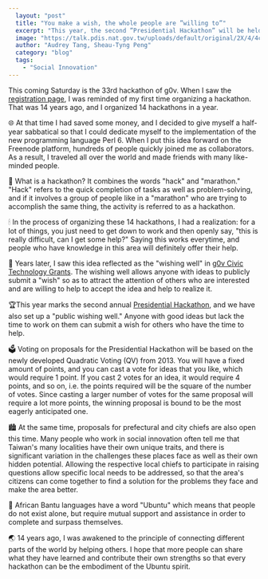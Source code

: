 ```yaml
---
  layout: "post"
  title: "You make a wish, the whole people are ”willing to”"
  excerpt: "This year, the second ”Presidential Hackathon” will be held. The ”Citizens Wishing Pool” is also set up. If you have a good idea, you can make a wish and let people who have time come to collaborate."
  image: "https://talk.pdis.nat.gov.tw/uploads/default/original/2X/4/4cd56562902bcfb46c32309b5d438cbdc4d1dc2d.jpeg"
  author: "Audrey Tang, Sheau-Tyng Peng"
  category: "blog"
  tags: 
    - "Social Innovation"
---
```



This coming Saturday is the 33rd hackathon of g0v. When I saw the [registration page](https://g0v-jothon.kktix.cc/events/g0v-hackath33n), I was reminded of my first time organizing a hackathon. That was 14 years ago, and I organized 14 hackathons in a year.

🌐 At that time I had saved some money, and I decided to give myself a half-year sabbatical so that I could dedicate myself to the implementation of the new programming language Perl 6. When I put this idea forward on the Freenode platform, hundreds of people quickly joined me as collaborators. As a result, I traveled all over the world and made friends with many like-minded people.

🏃 What is a hackathon? It combines the words "hack" and "marathon." "Hack" refers to the quick completion of tasks as well as problem-solving, and if it involves a group of people like in a "marathon" who are trying to accomplish the same thing, the activity is referred to as a hackathon.

🕯 In the process of organizing these 14 hackathons, I had a realization: for a lot of things, you just need to get down to work and then openly say, "this is really difficult, can I get some help?" Saying this works everytime, and people who have knowledge in this area will definitely offer their help.

🧞 Years later, I saw this idea reflected as the "wishing well" in [g0v Civic Technology Grants](https://grants.g0v.tw/). The wishing well allows anyone with ideas to publicly submit a "wish" so as to attract the attention of others who are interested and are willing to help to accept the idea and help to realize it.

🏆This year marks the second annual [Presidential Hackathon](https://presidential-hackathon.taiwan.gov.tw/en/), and we have also set up a "public wishing well." Anyone with good ideas but lack the time to work on them can submit a wish for others who have the time to help.

🗳 Voting on proposals for the Presidential Hackathon will be based on the newly developed Quadratic Voting (QV) from 2013. You will have a fixed amount of points, and you can cast a vote for ideas that you like, which would require 1 point. If you cast 2 votes for an idea, it would require 4 points, and so on, i.e. the points required will be the square of the number of votes. Since casting a larger number of votes for the same proposal will require a lot more points, the winning proposal is bound to be the most eagerly anticipated one.

🏙 At the same time, proposals for prefectural and city chiefs are also open this time. Many people who work in social innovation often tell me that Taiwan's many localities have their own unique traits, and there is significant variation in the challenges these places face as well as their own hidden potential. Allowing the respective local chiefs to participate in raising questions allow specific local needs to be addressed, so that the area's citizens can come together to find a solution for the problems they face and make the area better.

🚸 African Bantu languages have a word "Ubuntu" which means that people do not exist alone, but require mutual support and assistance in order to complete and surpass themselves.

🌏 14 years ago, I was awakened to the principle of connecting different parts of the world by helping others. I hope that more people can share what they have learned and contribute their own strengths so that every hackathon can be the embodiment of the Ubuntu spirit.
